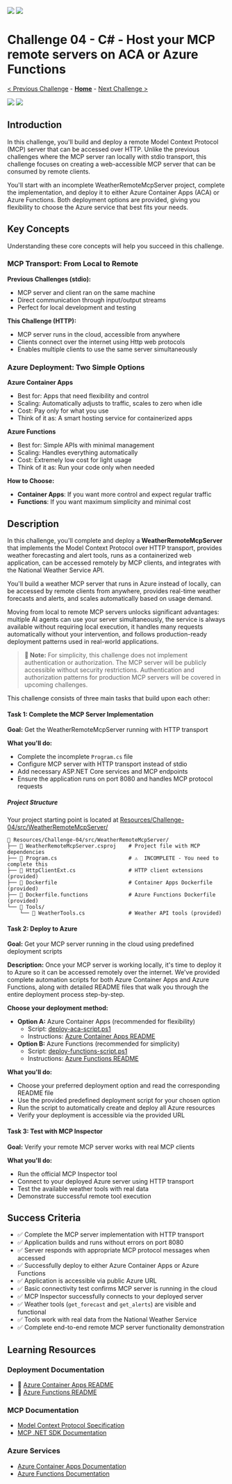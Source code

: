 ![](https://img.shields.io/badge/For%20Final%20Review-orange)
![](https://img.shields.io/badge/Collect%20Feedback-orange)

# Challenge 04 - C# - Host your MCP remote servers on ACA or Azure Functions

 [< Previous Challenge](./Challenge-03-csharp.md) - **[Home](../README.md)** - [Next Challenge >](./Challenge-05-csharp.md)
 
[![](https://img.shields.io/badge/C%20Sharp-blue)](Challenge-04-csharp.md)
[![](https://img.shields.io/badge/Python-lightgray)](Challenge-04-python.md)


## Introduction

In this challenge, you'll build and deploy a remote Model Context Protocol (MCP) server that can be accessed over HTTP. Unlike the previous challenges where the MCP server ran locally with stdio transport, this challenge focuses on creating a web-accessible MCP server that can be consumed by remote clients.

You'll start with an incomplete WeatherRemoteMcpServer project, complete the implementation, and deploy it to either Azure Container Apps (ACA) or Azure Functions. Both deployment options are provided, giving you flexibility to choose the Azure service that best fits your needs.

## Key Concepts

Understanding these core concepts will help you succeed in this challenge.

### MCP Transport: From Local to Remote

**Previous Challenges (stdio):**
- MCP server and client ran on the same machine
- Direct communication through input/output streams
- Perfect for local development and testing

**This Challenge (HTTP):**
- MCP server runs in the cloud, accessible from anywhere
- Clients connect over the internet using Http web protocols
- Enables multiple clients to use the same server simultaneously

### Azure Deployment: Two Simple Options

**Azure Container Apps**
- Best for: Apps that need flexibility and control
- Scaling: Automatically adjusts to traffic, scales to zero when idle
- Cost: Pay only for what you use
- Think of it as: A smart hosting service for containerized apps

**Azure Functions**
- Best for: Simple APIs with minimal management
- Scaling: Handles everything automatically
- Cost: Extremely low cost for light usage
- Think of it as: Run your code only when needed

**How to Choose:**
- **Container Apps**: If you want more control and expect regular traffic
- **Functions**: If you want maximum simplicity and minimal cost

## Description

In this challenge, you'll complete and deploy a **WeatherRemoteMcpServer** that implements the Model Context Protocol over HTTP transport, provides weather forecasting and alert tools, runs as a containerized web application, can be accessed remotely by MCP clients, and integrates with the National Weather Service API.

You'll build a weather MCP server that runs in Azure instead of locally, can be accessed by remote clients from anywhere, provides real-time weather forecasts and alerts, and scales automatically based on usage demand.

Moving from local to remote MCP servers unlocks significant advantages: multiple AI agents can use your server simultaneously, the service is always available without requiring local execution, it handles many requests automatically without your intervention, and follows production-ready deployment patterns used in real-world applications.

> **📝 Note:** For simplicity, this challenge does not implement authentication or authorization. The MCP server will be publicly accessible without security restrictions. Authentication and authorization patterns for production MCP servers will be covered in upcoming challenges.

This challenge consists of three main tasks that build upon each other:

#### Task 1: Complete the MCP Server Implementation
**Goal:** Get the WeatherRemoteMcpServer running with HTTP transport

**What you'll do:**
- Complete the incomplete `Program.cs` file
- Configure MCP server with HTTP transport instead of stdio
- Add necessary ASP.NET Core services and MCP endpoints
- Ensure the application runs on port 8080 and handles MCP protocol requests

##### Project Structure

Your project starting point is located at [Resources/Challenge-04/src/WeatherRemoteMcpServer/](./Resources/Challenge-04/src/WeatherRemoteMcpServer/)


```
📁 Resources/Challenge-04/src/WeatherRemoteMcpServer/
├── 📄 WeatherRemoteMcpServer.csproj    # Project file with MCP dependencies
├── 📄 Program.cs                       # ⚠️  INCOMPLETE - You need to complete this
├── 📄 HttpClientExt.cs                 # HTTP client extensions (provided)
├── 📄 Dockerfile                       # Container Apps Dockerfile (provided)
├── 📄 Dockerfile.functions             # Azure Functions Dockerfile (provided)
└── 📂 Tools/
    └── 📄 WeatherTools.cs              # Weather API tools (provided)
```

#### Task 2: Deploy to Azure
**Goal:** Get your MCP server running in the cloud using predefined deployment scripts

**Description:**
Once your MCP server is working locally, it's time to deploy it to Azure so it can be accessed remotely over the internet. We've provided complete automation scripts for both Azure Container Apps and Azure Functions, along with detailed README files that walk you through the entire deployment process step-by-step.

**Choose your deployment method:**
- **Option A:** Azure Container Apps (recommended for flexibility)
  - Script: [deploy-aca-script.ps1](./Resources/Challenge-04/deploy-aca-script.ps1)
  - Instructions: [Azure Container Apps README](./Resources/Challenge-04/README-ACA.md)
- **Option B:** Azure Functions (recommended for simplicity)
  - Script: [deploy-functions-script.ps1](./Resources/Challenge-04/deploy-functions-script.ps1)
  - Instructions: [Azure Functions README](./Resources/Challenge-04/README-Functions.md)

**What you'll do:**
- Choose your preferred deployment option and read the corresponding README file
- Use the provided predefined deployment script for your chosen option
- Run the script to automatically create and deploy all Azure resources
- Verify your deployment is accessible via the provided URL

#### Task 3: Test with MCP Inspector
**Goal:** Verify your remote MCP server works with real MCP clients

**What you'll do:**
- Run the official MCP Inspector tool
- Connect to your deployed Azure server using HTTP transport
- Test the available weather tools with real data
- Demonstrate successful remote tool execution

## Success Criteria

- ✅ Complete the MCP server implementation with HTTP transport
- ✅ Application builds and runs without errors on port 8080
- ✅ Server responds with appropriate MCP protocol messages when accessed
- ✅ Successfully deploy to either Azure Container Apps or Azure Functions
- ✅ Application is accessible via public Azure URL
- ✅ Basic connectivity test confirms MCP server is running in the cloud
- ✅ MCP Inspector successfully connects to your deployed server
- ✅ Weather tools (`get_forecast` and `get_alerts`) are visible and functional
- ✅ Tools work with real data from the National Weather Service
- ✅ Complete end-to-end remote MCP server functionality demonstration


## Learning Resources
### Deployment Documentation
- 📖 [Azure Container Apps README](./Resources/Challenge-04/README-ACA.md)
- 📖 [Azure Functions README](./Resources/Challenge-04/README-Functions.md)

### MCP Documentation
- [Model Context Protocol Specification](https://modelcontextprotocol.io/)
- [MCP .NET SDK Documentation](https://github.com/microsoft/mcp-dotnet)

### Azure Services
- [Azure Container Apps Documentation](https://docs.microsoft.com/azure/container-apps/)
- [Azure Functions Documentation](https://docs.microsoft.com/azure/azure-functions/)